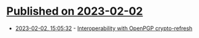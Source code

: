 # [Published on 2023-02-02](index.md)

* [2023-02-02, 15:05:32](https://lobste.rs/s/clekqn/interoperability_with_openpgp_crypto) - [Interoperability with OpenPGP crypto-refresh](https://lists.gnupg.org/pipermail/gnupg-devel/2023-February/035270.html)
